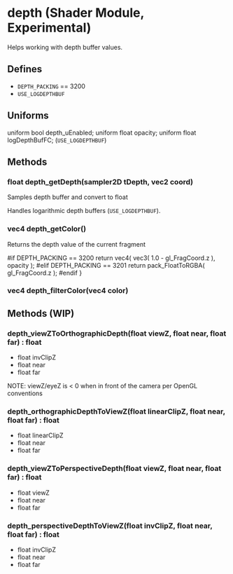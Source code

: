 # depth (Shader Module, Experimental)

Helps working with depth buffer values.


## Defines

* `DEPTH_PACKING` == 3200
* `USE_LOGDEPTHBUF`


## Uniforms

uniform bool depth_uEnabled;
uniform float opacity;
uniform float logDepthBufFC; (`USE_LOGDEPTHBUF`)


## Methods


### float depth_getDepth(sampler2D tDepth, vec2 coord)

Samples depth buffer and convert to float

Handles logarithmic depth buffers (`USE_LOGDEPTHBUF`).


### vec4 depth_getColor()

Returns the depth value of the current fragment

#if DEPTH_PACKING == 3200
  return vec4( vec3( 1.0 - gl_FragCoord.z ), opacity );
#elif DEPTH_PACKING == 3201
  return pack_FloatToRGBA( gl_FragCoord.z );
#endif
}

### vec4 depth_filterColor(vec4 color)



## Methods (WIP)

### depth_viewZToOrthographicDepth(float viewZ, float near, float far) : float

* float invClipZ
* float near
* float far

NOTE: viewZ/eyeZ is < 0 when in front of the camera per OpenGL conventions


### depth_orthographicDepthToViewZ(float linearClipZ, float near, float far) : float

* float linearClipZ
* float near
* float far


### depth_viewZToPerspectiveDepth(float viewZ, float near, float far) : float

* float viewZ
* float near
* float far


### depth_perspectiveDepthToViewZ(float invClipZ, float near, float far) : float

* float invClipZ
* float near
* float far



